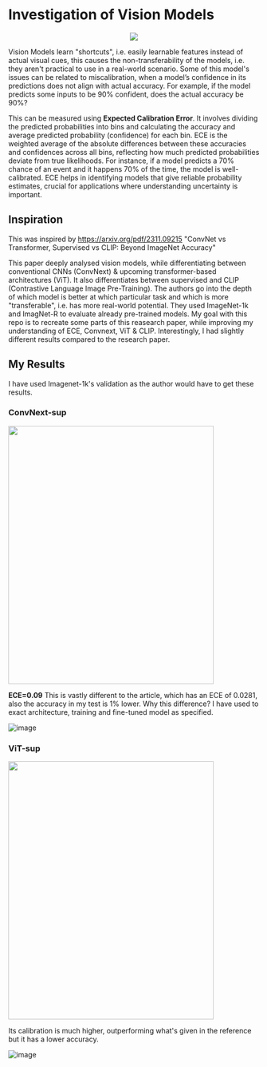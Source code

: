 # Investigation of Vision Models
<div align ="center">
 <img src="https://github.com/Mehul0x/Expected-Calibration-Error-for-Vision-Models/assets/146676085/e88c5915-dba0-4754-8888-90e90b40620c" >

  
</div>

Vision Models learn "shortcuts", i.e. easily learnable features instead of actual visual cues, this causes the non-transferability of the models, i.e. they aren't practical to use in a real-world scenario.
Some of this model's issues can be related to miscalibration, when a model’s confidence in its predictions does not align with actual accuracy.  For example, if the model predicts some inputs to be 90% confident, does the actual accuracy be 90%?

This can be measured using **Expected Calibration Error**. It involves dividing the predicted probabilities into bins and calculating the accuracy and average predicted probability (confidence) for each bin. 
ECE is the weighted average of the absolute differences between these accuracies and confidences across all bins, reflecting how much predicted probabilities deviate from true likelihoods.
For instance, if a model predicts a 70% chance of an event and it happens 70% of the time, the model is well-calibrated. ECE helps in identifying models that give reliable probability estimates,
crucial for applications where understanding uncertainty is important.

## Inspiration

This was inspired by https://arxiv.org/pdf/2311.09215 "ConvNet vs Transformer, Supervised vs CLIP: Beyond ImageNet Accuracy" 

This paper deeply analysed vision models, while differentiating between conventional CNNs (ConvNext) & upcoming transformer-based architectures (ViT). It also differentiates between supervised and CLIP (Contrastive Language Image Pre-Training). The authors go into the depth of which model is better at which particular task and which is more "transferable", i.e. has more real-world potential. They used ImageNet-1k and ImagNet-R to evaluate already pre-trained models.
My goal with this repo is to recreate some parts of this reasearch paper, while improving my understanding of ECE, Convnext, ViT & CLIP. Interestingly, I had slightly different results compared to the research paper.

## My Results

I have used Imagenet-1k's validation as the author would have to get these results.

### ConvNext-sup
<img src="https://github.com/ariesiitr/Expected-Calibration-Error-for-Vision-Models/assets/146676085/c56db5fe-a646-4c88-a36c-92713efd62bf" width="412" height="517"/>

**ECE=0.09**
This is vastly different to the article, which has an ECE of 0.0281, also the accuracy in my test is 1% lower. Why this difference? I have used to exact architecture, training and fine-tuned model as specified.

![image](https://github.com/ariesiitr/Expected-Calibration-Error-for-Vision-Models/assets/146676085/0876d79b-a07c-4e49-877c-4f814196c50f)


### ViT-sup

<img src="https://github.com/ariesiitr/Expected-Calibration-Error-for-Vision-Models/assets/146676085/443f856a-4b41-48a0-bb8b-5eacf07f013b" width="412" height="517"/>

Its calibration is much higher, outperforming what's given in the reference but it has a lower accuracy.

![image](https://github.com/ariesiitr/Expected-Calibration-Error-for-Vision-Models/assets/146676085/bdf173fa-846d-4c2e-b494-3459a3a52457)


